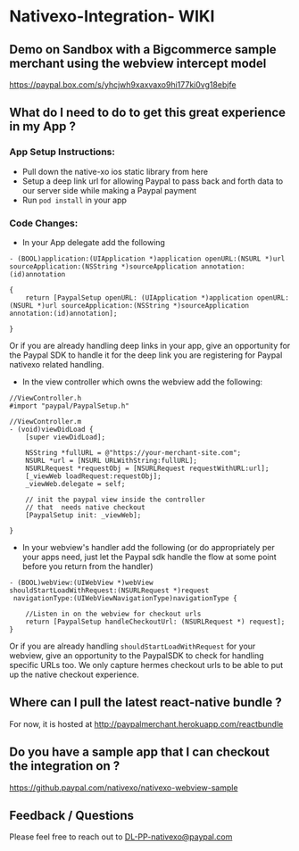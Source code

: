 # Nativexo-Integration- WIKI

## Demo on Sandbox with a Bigcommerce sample merchant using the webview intercept model

https://paypal.box.com/s/yhcjwh9xaxvaxo9hi177ki0vg18ebjfe

## What do I need to do to get this great experience in my App ?

### App Setup Instructions:

* Pull down the native-xo ios static library from here
* Setup a deep link url for allowing Paypal to pass back and forth data to our server side while making a Paypal payment
* Run `pod install` in your app

### Code Changes:

* In your App delegate add the following
```
- (BOOL)application:(UIApplication *)application openURL:(NSURL *)url sourceApplication:(NSString *)sourceApplication annotation:(id)annotation

{
    return [PaypalSetup openURL: (UIApplication *)application openURL:(NSURL *)url sourceApplication:(NSString *)sourceApplication annotation:(id)annotation];
    
}
```

Or if you are already handling deep links in your app, give an opportunity for the Paypal SDK to handle it for the deep link you are registering for Paypal nativexo related handling.

* In the view controller which owns the webview add the following:
```
//ViewController.h
#import "paypal/PaypalSetup.h"

//ViewController.m
- (void)viewDidLoad {
    [super viewDidLoad];

    NSString *fullURL = @"https://your-merchant-site.com";
    NSURL *url = [NSURL URLWithString:fullURL];
    NSURLRequest *requestObj = [NSURLRequest requestWithURL:url];
    [_viewWeb loadRequest:requestObj];
    _viewWeb.delegate = self;

    // init the paypal view inside the controller
    // that  needs native checkout
    [PaypalSetup init: _viewWeb];
    
}
```

* In your webview's handler add the following (or do appropriately per your apps need, just let the Paypal sdk handle the flow at some point before you return from the handler)

```
- (BOOL)webView:(UIWebView *)webView
shouldStartLoadWithRequest:(NSURLRequest *)request
 navigationType:(UIWebViewNavigationType)navigationType {

    //Listen in on the webview for checkout urls
    return [PaypalSetup handleCheckoutUrl: (NSURLRequest *) request];
}

```

Or if you are already handling `shouldStartLoadWithRequest` for your webview, give an opportunity to the PaypalSDK to check for handling specific URLs too. We only capture hermes checkout urls to be able to put up the native checkout experience.


## Where can I pull the latest react-native bundle ?

For now, it is hosted at http://paypalmerchant.herokuapp.com/reactbundle

## Do you have a sample app that I can checkout the integration on ?

https://github.paypal.com/nativexo/nativexo-webview-sample

## Feedback / Questions

Please feel free to reach out to DL-PP-nativexo@paypal.com





